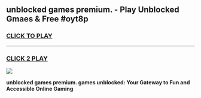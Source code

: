
## unblocked games premium. - Play Unblocked Gmaes & Free #oyt8p
<h3>
<a href="https://news.freeplayer.one?title=unblocked_games_premium.&ref=24F">CLICK TO PLAY</a></h3>
<hr>

<h3>
<a href="https://news.freeplayer.one?title=unblocked_games_premium.&ref=24F">CLICK 2 PLAY</a>
  
</h3>

<a href="https://news.freeplayer.one?title=unblocked_games_premium.&ref=24F/"><img src="https://clearcache.store/games.png"></a>


**unblocked games premium. games unblocked: Your Gateway to Fun and Accessible Online Gaming**

